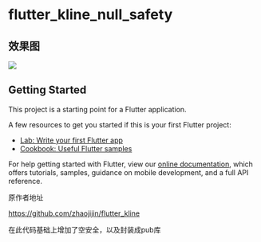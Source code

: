# flutter_kline_null_safety

## 效果图

![](https://github.com/zhaojijin/flutter_kline_null_safety/blob/master/0002.gif)

## Getting Started

This project is a starting point for a Flutter application.

A few resources to get you started if this is your first Flutter project:

- [Lab: Write your first Flutter app](https://flutter.io/docs/get-started/codelab)
- [Cookbook: Useful Flutter samples](https://flutter.io/docs/cookbook)

For help getting started with Flutter, view our 
[online documentation](https://flutter.io/docs), which offers tutorials, 
samples, guidance on mobile development, and a full API reference.

原作者地址

https://github.com/zhaojijin/flutter_kline

在此代码基础上增加了空安全，以及封装成pub库
